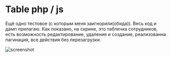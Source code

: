# Table php / js

Ещё одно тестовое (с которым меня заигнорили(обида)). Весь код и дамп прилагаю.
Как показано, на скрине, это табличка сотрудников, есть возможность редактирование, удаления и создание, реализованна пагинация, все действия без перезагрузки.

![screenshot](https://user-images.githubusercontent.com/91345275/161789801-4f690ea9-99e2-4f1c-9123-c2e612242cdc.PNG)
